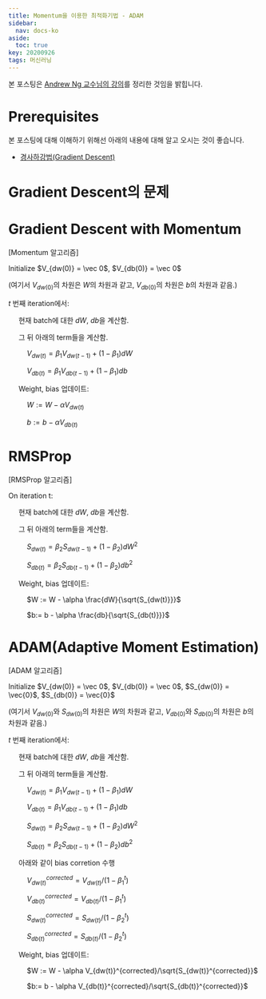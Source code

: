 ```yaml
---
title: Momentum을 이용한 최적화기법 - ADAM
sidebar:
  nav: docs-ko
aside:
  toc: true
key: 20200926
tags: 머신러닝
---
```


본 포스팅은 [Andrew Ng 교수님의 강의](https://www.youtube.com/watch?v=JXQT_vxqwIs&ab_channel=Deeplearning.ai)를 정리한 것임을 밝힙니다.

# Prerequisites

본 포스팅에 대해 이해하기 위해선 아래의 내용에 대해 알고 오시는 것이 좋습니다.

* [경사하강법(Gradient Descent)](https://angeloyeo.github.io/2020/08/16/gradient_descent.html)

# Gradient Descent의 문제

[//]:# (그림. Contour가 옆으로 퍼진 경우에 대해서)

[//]:# (그림. Contour가 옆으로 퍼진 경우의 Gradient Descent 진행 방향, Gradient의 방향은 항상 등고선에 수직임을 명시할 것.)

# Gradient Descent with Momentum

[Momentum 알고리즘]

Initialize $V_{dw(0)} = \vec 0$, $V_{db(0)} = \vec 0$

(여기서 $V_{dw(0)}$의 차원은 $W$의 차원과 같고, $V_{db(0)}$의 차원은 $b$의 차원과 같음.)

$t$ 번째 iteration에서:

$\quad$ 현재 batch에 대한 $dW$, $db$을 계산함. 

$\quad$ 그 뒤 아래의 term들을 계산함.

$\quad$$\quad$ $V_{dw(t)} =\beta_1 V_{dw(t-1)} + (1-\beta_1)dW$

$\quad$$\quad$ $V_{db(t)} = \beta_1 V_{db(t-1)} + (1-\beta_1)db$

$\quad$ Weight, bias 업데이트:

$\quad\quad$ $W := W - \alpha V_{dw(t)}$

$\quad\quad$ $b:= b - \alpha V_{db(t)}$


# RMSProp

[RMSProp 알고리즘]

On iteration t:

$\quad$ 현재 batch에 대한 $dW$, $db$을 계산함. 

$\quad$ 그 뒤 아래의 term들을 계산함.

$\quad$$\quad$ $S_{dw(t)} =\beta_2 S_{dw(t-1)} + (1-\beta_2)dW^2$

$\quad$$\quad$ $S_{db(t)} = \beta_2 S_{db(t-1)} + (1-\beta_2)db^2$

$\quad$ Weight, bias 업데이트:

$\quad\quad$ $W := W - \alpha \frac{dW}{\sqrt{S_{dw(t)}}}$

$\quad\quad$ $b:= b - \alpha \frac{db}{\sqrt{S_{db(t)}}}$

# ADAM(Adaptive Moment Estimation)


[ADAM 알고리즘]

Initialize $V_{dw(0)} = \vec 0$, $V_{db(0)} = \vec 0$, $S_{dw(0)} = \vec{0}$, $S_{db(0)} = \vec{0}$

(여기서 $V_{dw(0)}$와 $S_{dw(0)}$의 차원은 $W$의 차원과 같고, $V_{db(0)}$와 $S_{db(0)}$의 차원은 $b$의 차원과 같음.)

$t$ 번째 iteration에서:

$\quad$ 현재 batch에 대한 $dW$, $db$을 계산함. 

$\quad$ 그 뒤 아래의 term들을 계산함.

$\quad$$\quad$ $V_{dw(t)} =\beta_1 V_{dw(t-1)} + (1-\beta_1)dW$

$\quad$$\quad$ $V_{db(t)} = \beta_1 V_{db(t-1)} + (1-\beta_1)db$

$\quad$$\quad$ $S_{dw(t)} =\beta_2 S_{dw(t-1)} + (1-\beta_2)dW^2$

$\quad$$\quad$ $S_{db(t)} = \beta_2 S_{db(t-1)} + (1-\beta_2)db^2$

$\quad$ 아래와 같이 bias corretion 수행

$\quad$$\quad$ $V_{dw(t)}^{corrected} = V_{dw(t)}/(1-\beta_1^t)$

$\quad$$\quad$ $V_{db(t)}^{corrected} = V_{db(t)}/(1-\beta_1^t)$

$\quad$$\quad$ $S_{dw(t)}^{corrected} = S_{dw(t)}/(1-\beta_2^t)$

$\quad$$\quad$ $S_{db(t)}^{corrected} = S_{db(t)}/(1-\beta_2^t)$

$\quad$ Weight, bias 업데이트:

$\quad\quad$ $W := W - \alpha V_{dw(t)}^{corrected}/\sqrt{S_{dw(t)}^{corrected}}$

$\quad\quad$ $b:= b - \alpha V_{db(t)}^{corrected}/\sqrt{S_{db(t)}^{corrected}}$